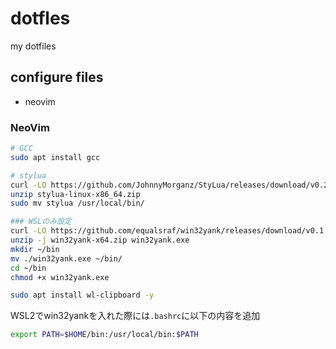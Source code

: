 # dotfles

my dotfiles

## configure files
- neovim


### NeoVim

```bash
# GCC
sudo apt install gcc

# stylua
curl -LO https://github.com/JohnnyMorganz/StyLua/releases/download/v0.20.0/stylua-linux-x86_64.zip
unzip stylua-linux-x86_64.zip
sudo mv stylua /usr/local/bin/

### WSLのみ設定
curl -LO https://github.com/equalsraf/win32yank/releases/download/v0.1.1/win32yank-x64.zip
unzip -j win32yank-x64.zip win32yank.exe
mkdir ~/bin
mv ./win32yank.exe ~/bin/
cd ~/bin
chmod +x win32yank.exe 

sudo apt install wl-clipboard -y
```

WSL2でwin32yankを入れた際には`.bashrc`に以下の内容を追加

```bash
export PATH=$HOME/bin:/usr/local/bin:$PATH
```
